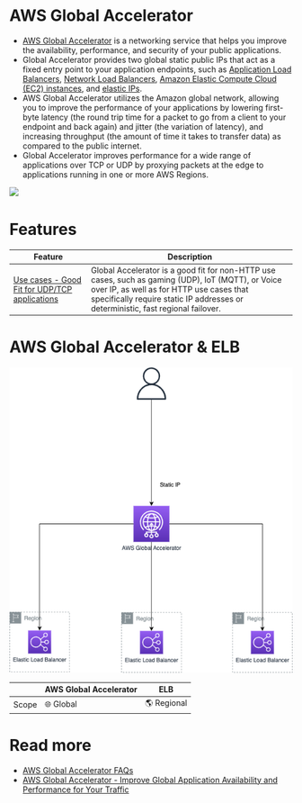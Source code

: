 # AWS Global Accelerator
- [AWS Global Accelerator](https://aws.amazon.com/global-accelerator/) is a networking service that helps you improve the availability, performance, and security of your public applications. 
- Global Accelerator provides two global static public IPs that act as a fixed entry point to your application endpoints, such as [Application Load Balancers](../2_ApplicationNetworking/ElasticLoadBalancer/Readme.md), [Network Load Balancers](../2_ApplicationNetworking/ElasticLoadBalancer/Readme.md), [Amazon Elastic Compute Cloud (EC2) instances](../../3_ComputeServices/AmazonEC2/Readme.md), and [elastic IPs](../../3_ComputeServices/AmazonEC2/ElasticIP.md).
- AWS Global Accelerator utilizes the Amazon global network, allowing you to improve the performance of your applications by lowering first-byte latency (the round trip time for a packet to go from a client to your endpoint and back again) and jitter (the variation of latency), and increasing throughput (the amount of time it takes to transfer data) as compared to the public internet.
- Global Accelerator improves performance for a wide range of applications over TCP or UDP by proxying packets at the edge to applications running in one or more AWS Regions. 

![](https://d1.awsstatic.com/product-page-diagram_AWS-Global-Accelerator%402x.dd86ff5885ab5035037ad065d54120f8c44183fa.png)

# Features

| Feature                                                                                                                                           | Description                                                                                                                                                                                                                        |
|---------------------------------------------------------------------------------------------------------------------------------------------------|------------------------------------------------------------------------------------------------------------------------------------------------------------------------------------------------------------------------------------|
| [Use cases - Good Fit for UDP/TCP applications](https://docs.aws.amazon.com/global-accelerator/latest/dg/introduction-benefits-of-migrating.html) | Global Accelerator is a good fit for non-HTTP use cases, such as gaming (UDP), IoT (MQTT), or Voice over IP, as well as for HTTP use cases that specifically require static IP addresses or deterministic, fast regional failover. |

# AWS Global Accelerator & ELB

![](../assets/AWSGlobalAccelerator.drawio.png)

|       | AWS Global Accelerator        | ELB                       |
|-------|-------------------------------|---------------------------|
| Scope | :globe_with_meridians: Global | :earth_americas: Regional |

# Read more
- [AWS Global Accelerator FAQs](https://aws.amazon.com/global-accelerator/faqs/)
- [AWS Global Accelerator - Improve Global Application Availability and Performance for Your Traffic](https://www.youtube.com/watch?v=Docl4julOQw)